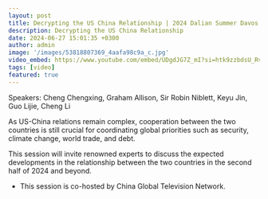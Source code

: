 ```yaml
---
layout: post
title: Decrypting the US China Relationship | 2024 Dalian Summer Davos
description: Decrypting the US China Relationship
date: 2024-06-27 15:01:35 +0300
author: admin
image: '/images/53818807369_4aafa98c9a_c.jpg'
video_embed: https://www.youtube.com/embed/UDgdJG7Z_mI?si=htk9zzbdsU_RvB_U
tags: [video]
featured: true
---
```

Speakers: Cheng Chengxing, Graham Allison, Sir Robin Niblett, Keyu Jin, Guo Lijie, Cheng Li

As US-China relations remain complex, cooperation between the two countries is still crucial for coordinating global priorities such as security, climate change, world trade, and debt.

This session will invite renowned experts to discuss the expected developments in the relationship between the two countries in the second half of 2024 and beyond.

* This session is co-hosted by China Global Television Network.
